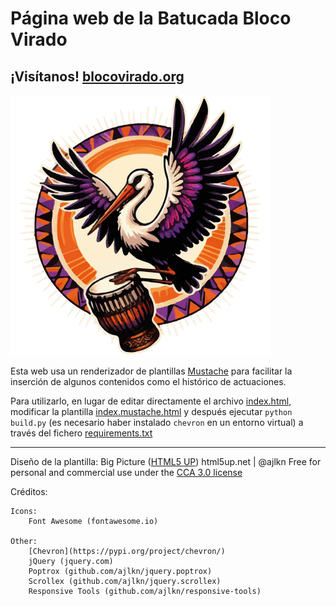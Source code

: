 # Página web de la Batucada Bloco Virado

## ¡Visítanos! [blocovirado.org](https://blocovirado.org)

![Logo Bloco Virado](RecursosLogos/LogoCiguena.png)

Esta web usa un renderizador de plantillas [Mustache](http://mustache.github.io/) 
para facilitar la inserción de algunos contenidos como el histórico de actuaciones.

Para utilizarlo, en lugar de editar directamente el archivo [index.html](public/index.html),
modificar la plantilla [index.mustache.html](index.mustache.html) 
y después ejecutar `python build.py` (es necesario haber instalado `chevron` en un entorno virtual)
a través del fichero [requirements.txt](requirements.txt)

---

Diseño de la plantilla: Big Picture  ([HTML5 UP](https://html5up.net/))
html5up.net | @ajlkn 
Free for personal and commercial use under the [CCA 3.0 license](https://html5up.net/license)


Créditos:

	Icons:
		Font Awesome (fontawesome.io)

	Other:
        [Chevron](https://pypi.org/project/chevron/)
		jQuery (jquery.com)
		Poptrox (github.com/ajlkn/jquery.poptrox)
		Scrollex (github.com/ajlkn/jquery.scrollex)
		Responsive Tools (github.com/ajlkn/responsive-tools)